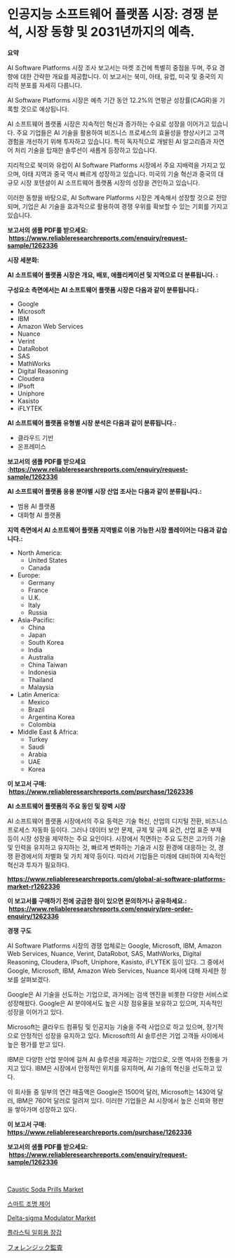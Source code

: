 <p><h1>인공지능 소프트웨어 플랫폼 시장: 경쟁 분석, 시장 동향 및 2031년까지의 예측.</h1></p><p><strong>요약</strong></p>
<p><p>AI Software Platforms 시장 조사 보고서는 마켓 조건에 특별히 중점을 두며, 주요 경향에 대한 간략한 개요를 제공합니다. 이 보고서는 북미, 아태, 유럽, 미국 및 중국의 지리적 분포를 자세히 다룹니다.</p><p>AI Software Platforms 시장은 예측 기간 동안 12.2%의 연평균 성장률(CAGR)을 기록할 것으로 예상됩니다. </p><p>AI 소프트웨어 플랫폼 시장은 지속적인 혁신과 증가하는 수요로 성장을 이어가고 있습니다. 주요 기업들은 AI 기술을 활용하여 비즈니스 프로세스의 효율성을 향상시키고 고객 경험을 개선하기 위해 투자하고 있습니다. 특히 독자적으로 개발된 AI 알고리즘과 자연어 처리 기술을 탑재한 솔루션이 새롭게 등장하고 있습니다.</p><p>지리적으로 북미와 유럽이 AI Software Platforms 시장에서 주요 지배력을 가지고 있으며, 아태 지역과 중국 역시 빠르게 성장하고 있습니다. 미국의 기술 혁신과 중국의 대규모 시장 포텐셜이 AI 소프트웨어 플랫폼 시장의 성장을 견인하고 있습니다.</p><p>이러한 동향을 바탕으로, AI Software Platforms 시장은 계속해서 성장할 것으로 전망되며, 기업은 AI 기술을 효과적으로 활용하여 경쟁 우위를 확보할 수 있는 기회를 가지고 있습니다.</p></p>
<p><strong>보고서의 샘플 PDF를 받으세요: &nbsp;<a href="https://www.reliableresearchreports.com/enquiry/request-sample/1262336">https://www.reliableresearchreports.com/enquiry/request-sample/1262336</a></strong></p>
<p><strong>시장 세분화:</strong></p>
<p><strong> AI 소프트웨어 플랫폼 시장은 개요, 배포, 애플리케이션 및 지역으로 더 분류됩니다. :</strong></p>
<p><strong>구성요소 측면에서는 AI 소프트웨어 플랫폼 시장은 다음과 같이 분류됩니다.:</strong></p>
<p><ul><li>Google</li><li>Microsoft</li><li>IBM</li><li>Amazon Web Services</li><li>Nuance</li><li>Verint</li><li>DataRobot</li><li>SAS</li><li>MathWorks</li><li>Digital Reasoning</li><li>Cloudera</li><li>IPsoft</li><li>Uniphore</li><li>Kasisto</li><li>iFLYTEK</li></ul></p>
<p><strong> AI 소프트웨어 플랫폼 유형별 시장 분석은 다음과 같이 분류됩니다.:</strong></p>
<p><ul><li>클라우드 기반</li><li>온프레미스</li></ul></p>
<p><strong>보고서의 샘플 PDF를 받으세요 :<a href="https://www.reliableresearchreports.com/enquiry/request-sample/1262336">https://www.reliableresearchreports.com/enquiry/request-sample/1262336</a></strong></p>
<p><strong> AI 소프트웨어 플랫폼 응용 분야별 시장 산업 조사는 다음과 같이 분류됩니다.:</strong></p>
<p><ul><li>범용 AI 플랫폼</li><li>대화형 AI 플랫폼</li></ul></p>
<p><strong>지역 측면에서 AI 소프트웨어 플랫폼 지역별로 이용 가능한 시장 플레이어는 다음과 같습니다.:</strong></p>
<p><ul>
    <li>
        North America:
        <ul>
            <li>United States</li>
            <li>Canada</li>
        </ul>
    </li>
    <li>
        Europe:
        <ul>
            <li>Germany</li>
            <li>France</li>
            <li>U.K.</li>
            <li>Italy</li>
            <li>Russia</li>
        </ul>
    </li>
    <li>
        Asia-Pacific:
        <ul>
            <li>China</li>
            <li>Japan</li>
            <li>South Korea</li>
            <li>India</li>
            <li>Australia</li>
            <li>China Taiwan</li>
            <li>Indonesia</li>
            <li>Thailand</li>
            <li>Malaysia</li>
        </ul>
    </li>
    <li>
        Latin America:
        <ul>
            <li>Mexico</li>
            <li>Brazil</li>
            <li>Argentina Korea</li>
            <li>Colombia</li>
        </ul>
    </li>
    <li>
        Middle East & Africa:
        <ul>
            <li>Turkey</li>
            <li>Saudi</li>
            <li>Arabia</li>
            <li>UAE</li>
            <li>Korea</li>
        </ul>
    </li>
    </ul></p>
<p><strong>이 보고서 구매: &nbsp;<a href="https://www.reliableresearchreports.com/purchase/1262336">https://www.reliableresearchreports.com/purchase/1262336</a></strong></p>
<p><strong>AI 소프트웨어 플랫폼의 주요 동인 및 장벽 시장</strong></p>
<p><p>AI 소프트웨어 플랫폼 시장에서의 주요 동력은 기술 혁신, 산업의 디지털 전환, 비즈니스 프로세스 자동화 등이다. 그러나 데이터 보안 문제, 규제 및 규제 요건, 산업 표준 부재 등이 시장 성장을 제약하는 주요 요인이다. 시장에서 직면하는 주요 도전은 고가의 기술 및 인력을 유지하고 유지하는 것, 빠르게 변화하는 기술과 시장 환경에 대응하는 것, 경쟁 환경에서의 차별화 및 가치 제약 등이다. 따라서 기업들은 미래에 대비하여 지속적인 혁신과 투자가 필요하다.</p></p>
<p><strong><a href="https://www.reliableresearchreports.com/global-ai-software-platforms-market-r1262336">https://www.reliableresearchreports.com/global-ai-software-platforms-market-r1262336</a></strong></p>
<p><strong>이 보고서를 구매하기 전에 궁금한 점이 있으면 문의하거나 공유하세요.: &nbsp;<a href="https://www.reliableresearchreports.com/enquiry/pre-order-enquiry/1262336">https://www.reliableresearchreports.com/enquiry/pre-order-enquiry/1262336</a></strong></p>
<p><strong>경쟁 구도</strong></p>
<p><p>AI Software Platforms 시장의 경쟁 업체로는 Google, Microsoft, IBM, Amazon Web Services, Nuance, Verint, DataRobot, SAS, MathWorks, Digital Reasoning, Cloudera, IPsoft, Uniphore, Kasisto, iFLYTEK 등이 있다. 그 중에서 Google, Microsoft, IBM, Amazon Web Services, Nuance 회사에 대해 자세한 정보를 살펴보겠다.</p><p>Google은 AI 기술을 선도하는 기업으로, 과거에는 검색 엔진을 비롯한 다양한 서비스로 성장해왔다. Google은 AI 분야에서도 높은 시장 점유율을 보유하고 있으며, 지속적인 성장을 이어가고 있다.</p><p>Microsoft는 클라우드 컴퓨팅 및 인공지능 기술을 주력 사업으로 하고 있으며, 장기적으로 안정적인 성장을 유지하고 있다. Microsoft의 AI 솔루션은 기업 고객들 사이에서 높은 평가를 받고 있다.</p><p>IBM은 다양한 산업 분야에 걸쳐 AI 솔루션을 제공하는 기업으로, 오랜 역사와 전통을 가지고 있다. IBM은 시장에서 안정적인 위치를 유지하며, AI 기술의 혁신을 선도하고 있다.</p><p>이 회사들 중 일부의 연간 매출액은 Google은 1500억 달러, Microsoft는 1430억 달러, IBM은 760억 달러로 알려져 있다. 이러한 기업들은 AI 시장에서 높은 신뢰와 평판을 쌓아가며 성장하고 있다.</p></p>
<p><strong>이 보고서 구매: &nbsp; <a href="https://www.reliableresearchreports.com/purchase/1262336">https://www.reliableresearchreports.com/purchase/1262336</a></strong></p>
<p><strong>보고서의 샘플 PDF를 받으세요: &nbsp;<a href="https://www.reliableresearchreports.com/enquiry/request-sample/1262336">https://www.reliableresearchreports.com/enquiry/request-sample/1262336</a></strong><strong></strong></p>
<p>&nbsp;</p>
<p><p><a href="https://issuu.com/reportprime-2/docs/caustic-soda-prills-market-size-2030.pptx">Caustic Soda Prills Market</a></p><p><a href="https://github.com/idcefvhkdut6/Market-Research-Report-List-1/blob/main/282894418789.md">스마트 조명 제어</a></p><p><a href="https://github.com/lylyparadise/Market-Research-Report-List-2/blob/main/delta-sigma-modulator-market.md">Delta-sigma Modulator Market</a></p><p><a href="https://github.com/vsap75a286l/Market-Research-Report-List-1/blob/main/599928018790.md">플라스틱 일회용 장갑</a></p><p><a href="https://github.com/joaejkdzgyljvo6/Market-Research-Report-List-1/blob/main/991370520442.md">フォレンジック監査</a></p></p>
